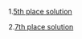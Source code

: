 1.[5th place solution](https://github.com/diefimov/santander_2016)

2.[7th place solution](https://www.kaggle.com/c/santander-customer-satisfaction/discussion/21932)
